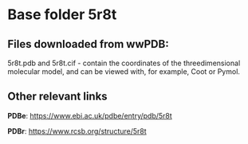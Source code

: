 # Base folder 5r8t

## Files downloaded from wwPDB:

5r8t.pdb and 5r8t.cif - contain the coordinates of the threedimensional molecular model, and can be viewed with, for example, Coot or Pymol.


## Other relevant links 
**PDBe**:  https://www.ebi.ac.uk/pdbe/entry/pdb/5r8t
 
**PDBr**: https://www.rcsb.org/structure/5r8t 
